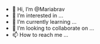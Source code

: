 - 👋 Hi, I’m @Mariabrav
- 👀 I’m interested in ...
- 🌱 I’m currently learning ...
- 💞️ I’m looking to collaborate on ...
- 📫 How to reach me ...

<!---
Mariabrav/Mariabrav is a ✨ special ✨ repository because its `README.md` (this file) appears on your GitHub profile.
You can click the Preview link to take a look at your changes.
--->
